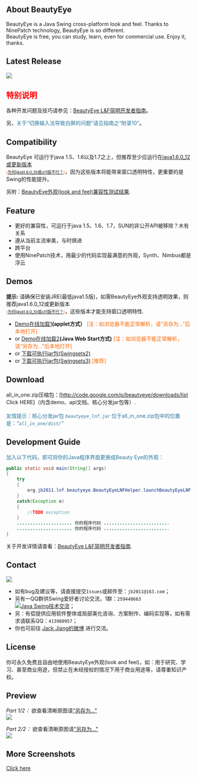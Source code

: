 ## About BeautyEye
BeautyEye is a Java Swing cross-platform look and feel. Thanks to NinePatch technology, BeautyEye is so different.<br>BeautyEye is free, you can study, learn, even for commercial use. Enjoy it, thanks.

## Latest Release
![](https://raw.githubusercontent.com/JackJiang2011/beautyeye/master/release_notes/v3.5_release_note.png)

## <font color="#ff0000">特别说明</font>
各种开发问题及技巧请参见：[BeautyEye L&F简明开发者指南](http://code.google.com/p/beautyeye/wiki/Introduction)。

另，<font color="#2A779D">关于“切换输入法导致白屏的问题”请见指南之“附录10”</font>。

## Compatibility
BeautyEye 可运行于java 1.5、1.6以及1.7之上，但推荐至少应运行在[java1.6.0_12或更新版本](http://www.java.com/zh_CN/download/) <br><font style="font-size: 11px" color="#FF6600">([为何java1.6.0_10或u11版不行？](https://code.google.com/p/beautyeye/wiki/java_1_6_0_u10_BUG_6750920 ))</font>，因为这些版本将能带来窗口透明特性，更重要的是Swing的性能提升。

另附：[BeautyEye外观(look and feel)兼容性测试结果](http://code.google.com/p/beautyeye/wiki/Compatibility_test_results).

## Feature
<ul>
<li>更好的兼容性，可运行于java 1.5、1.6、1.7，SUN的非公开API被移除？木有关系</li>
<li>遵从当前主流审美，与时俱进</li>
<li>跨平台</li>
<li>使用NinePatch技术，用最少的代码实现最满意的外观，Synth、Nimbus都是浮云</li>
</ul>

## Demos
<b>提示:</b>  请确保已安装JRE(最低java1.5版)，如需BeautyEye外观支持透明效果，则推荐java1.6.0\_12或更新版本<br><font style="font-size: 11px" color="#FF6600">([为何java1.6.0_10或u11版不行？](https://code.google.com/p/beautyeye/wiki/java_1_6_0_u10_BUG_6750920))</font>，这些版本才能支持窗口透明特性.

* [Demo在线加载1](https://raw.githubusercontent.com/JackJiang2011/beautyeye/master/demo/applet/SwingSet2_for_be_lnf.html)__(applet方式）__ <font color="#FF6600">\[注：如浏览器不能正常解析，请“另存为...”后本地打开\]</font></li>
* or 
[Demo在线加载2](https://raw.githubusercontent.com/JackJiang2011/beautyeye/master/demo/jnlp/launch.jnlp)__(Java Web Start方式)__ <font color="#FF6600">\[注：如浏览器不能正常解析，请“另存为...”后本地打开\]</font>
* or 
[下载可执行jar包\(Swingsets2\)](https://raw.githubusercontent.com/JackJiang2011/beautyeye/master/demo/excute_jar/SwingSets2\(BeautyEyeLNFDemo\).jar)
* or 
[下载可执行jar包\(Swingsets3\)](https://raw.githubusercontent.com/JackJiang2011/beautyeye/master/demo/excute_jar/swingset3_beautyeye.jar) <font color="#FF6600">\[推荐\]</font>

## Download
all_in_one.zip压缩包：[http://code.google.com/p/beautyeye/downloads/list Click HERE]（内含demo、api文档、核心分发jar包等）.<br><br>
<font color="#2A779D">友情提示：核心分发jar包 *`beautyeye_lnf.jar`* 位于all_in_one.zip包中的位置是：*“`all_in_one/dist/`”*</font>

## Development Guide
<font color="#2A779D">加入以下代码，即可将你的Java程序界面更换成Beauty Eye的外观：</font>
```Java
public static void main(String[] args)
{
    try
    {
        org.jb2011.lnf.beautyeye.BeautyEyeLNFHelper.launchBeautyEyeLNF();
    }
    catch(Exception e)
    {
        //TODO exception
    }
    ..................... 你的程序代码 .........................
    ..................... 你的程序代码 .........................
}
```

关于开发详情请查看：[BeautyEye L&F简明开发者指南](http://code.google.com/p/beautyeye/wiki/Introduction).

## Contact
![](https://raw.githubusercontent.com/JackJiang2011/beautyeye/master/screenshots/js2.png)

* 如有bug及建议等，请直接提交`Issues`或邮件至：`jb2011@163.com`；</li>
* 另有一QQ群供Swing爱好者讨论交流，1群：`259448663`  <a target="_blank" href="http://shang.qq.com/wpa/qunwpa?idkey=9971fb1d1845edc87bdec92ad03f329c1d1f280b1cfe73b6d03c13b0f7f8aba1"><img border="0" src="http://pub.idqqimg.com/wpa/images/group.png" alt="Java Swing技术交流" title="Java Swing技术交流"></a>；
* 另：有偿提供应用软件整体或局部美化咨询、方案制作、编码实现等，如有需求请联系QQ：`413980957`；
* 你也可前往 [Jack Jiang的微博](http://t.qq.com/jackjiang_is_here/) 进行交流。

## License
你可永久免费且自由地使用BeautyEye外观(look and feel)，如：用于研究、学习、甚至商业用途，但禁止在未经授权的情况下用于商业用途等，请尊重知识产权。

## Preview
*Part 1/2：* 欲查看清晰原图请["另存为..."](https://raw.githubusercontent.com/JackJiang2011/beautyeye/master/preview/be_lnf_preview.png )<br>
![](https://raw.githubusercontent.com/JackJiang2011/beautyeye/master/preview/be_lnf_preview.png)

*Part 2/2：* 欲查看清晰原图请["另存为..."](https://raw.githubusercontent.com/JackJiang2011/beautyeye/master/preview/be_lnf_preview2.png)<br>
![](https://raw.githubusercontent.com/JackJiang2011/beautyeye/master/preview/be_lnf_preview2.png)

## More Screenshots
[Click here](http://code.google.com/p/beautyeye/wiki/screenshots_all_in_one)
